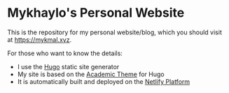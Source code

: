 # Mykhaylo's Personal Website

This is the repository for my personal website/blog, which you should visit at <https://mykmal.xyz>.

For those who want to know the details:

- I use the [Hugo](https://gohugo.io/) static site generator
- My site is based on the [Academic Theme](https://sourcethemes.com/academic/) for Hugo
- It is automatically built and deployed on the [Netlify Platform](https://www.netlify.com/)
